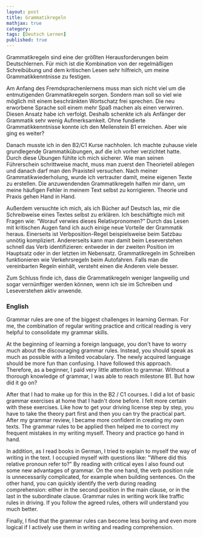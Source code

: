 ```yaml
---
layout: post
title: Grammatikregeln
mathjax: true
category:
tags: [Deutsch Lernen]
published: true
---
```

Grammatikregeln sind eine der größten Herausforderungen beim Deutschlernen. Für mich ist die Kombination von der regelmäßigen Schreibübung und dem kritischen Lesen sehr hilfreich, um meine Grammatikkenntnisse zu festigen.

Am Anfang des Fremdsprachenlernens muss man sich nicht viel um die entmutigenden Grammatikregeln sorgen. Sondern man soll so viel wie möglich mit einem beschränkten Wortschatz frei sprechen. Die neu erworbene Sprache soll einem mehr Spaß machen als einen verwirren. Diesen Ansatz habe ich verfolgt. Deshalb schenkte ich als Anfänger der Grammatik sehr wenig Aufmerksamkeit. Ohne fundierte Grammatikkenntnisse konnte ich den Meilenstein B1 erreichen. Aber wie ging es weiter?

Danach musste ich in den B2/C1 Kurse nachholen. Ich machte zuhause viele grundlegende Grammatikübungen, auf die ich vorher verzichtet hatte. Durch diese Übungen fühlte ich mich sicherer. Wie man seinen Führerschein schrittweise macht, muss man zuerst den Theorieteil ablegen und danach darf man den Praxisteil versuchen. Nach meiner Grammatikwiederholung, wurde ich vertrauter damit, meine eigenen Texte zu erstellen. Die anzuwendenden Grammatikregeln halfen mir dann, um meine häufigen Fehler in meinem Text selbst zu korrigieren. Theorie und Praxis gehen Hand in Hand.

Außerdem versuchte ich mich, als ich Bücher auf Deutsch las, mir die Schreibweise eines Textes selbst zu erklären. Ich beschäftigte mich mit Fragen wie: “Worauf verwies dieses Relativpronomen?” Durch das Lesen mit kritischen Augen fand ich auch einige neue Vorteile der Grammatik heraus. Einerseits ist Verbposition-Regel beispielsweise beim Satzbau unnötig kompliziert. Andererseits kann man damit beim Leseverstehen schnell das Verb identifizieren: entweder in der zweiten Position im Hauptsatz oder in der letzten im Nebensatz. Grammatikregeln im Schreiben funktionieren wie Verkehrsregeln beim Autofahren. Falls man die vereinbarten Regeln einhält, versteht einen die Anderen viele besser.

Zum Schluss finde ich, dass die Grammatikregeln weniger langweilig und sogar vernünftiger werden können, wenn ich sie im Schreiben und Leseverstehen aktiv anwende.

### English

Grammar rules are one of the biggest challenges in learning German. For me, the combination of regular writing practice and critical reading is very helpful to consolidate my grammar skills.

At the beginning of learning a foreign language, you don't have to worry much about the discouraging grammar rules. Instead, you should speak as much as possible with a limited vocabulary. The newly acquired language should be more fun than confusing. I have followed this approach. Therefore, as a beginner, I paid very little attention to grammar. Without a thorough knowledge of grammar, I was able to reach milestone B1. But how did it go on?

After that I had to make up for this in the B2 / C1 courses. I did a lot of basic grammar exercises at home that I hadn't done before. I felt more certain with these exercises. Like how to get your driving license step by step, you have to take the theory part first and then you can try the practical part. After my grammar review, I became more confident in creating my own texts. The grammar rules to be applied then helped me to correct my frequent mistakes in my writing myself. Theory and practice go hand in hand.

In addition, as I read books in German, I tried to explain to myself the way of writing in the text. I occupied myself with questions like: "Where did this relative pronoun refer to?" By reading with critical eyes I also found out some new advantages of grammar. On the one hand, the verb position rule is unnecessarily complicated, for example when building sentences. On the other hand, you can quickly identify the verb during reading comprehension: either in the second position in the main clause, or in the last in the subordinate clause. Grammar rules in writing work like traffic rules in driving. If you follow the agreed rules, others will understand you much better.

Finally, I find that the grammar rules can become less boring and even more logical if I actively use them in writing and reading comprehension.
